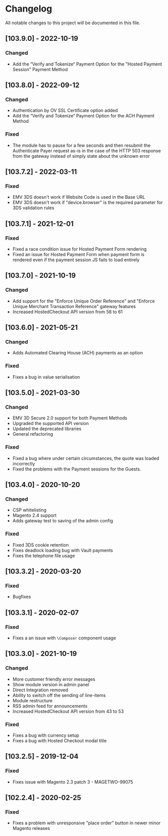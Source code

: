 # Changelog
All notable changes to this project will be documented in this file.

## [103.9.0] - 2022-10-19
### Changed
- Add the “Verify and Tokenize“ Payment Option for the "Hosted Payment Session" Payment Method


## [103.8.0] - 2022-09-12
### Changed
- Authentication by OV SSL Certificate option added
- Add the “Verify and Tokenize“ Payment Option for the ACH Payment Method 

### Fixed
- The module has to pause for a few seconds and then resubmit the Authenticate Payer request as-is in the case of the HTTP 503 response from the gateway instead of simply state about the unknown error


## [103.7.2] - 2022-03-11
### Fixed
- EMV 3DS doesn't work if Website Code is used in the Base URL
- EMV 3DS doesn't work if "device.browser" is the required parameter for 3DS validation rules


## [103.7.1] - 2021-12-01
### Fixed
- Fixed a race condition issue for Hosted Payment Form rendering 
- Fixed an issue for Hosted Payment Form when payment form is rendered even if the payment session JS fails to load entirely


## [103.7.0] - 2021-10-19
### Changed
- Add support for the "Enforce Unique Order Reference" and "Enforce Unique Merchant Transaction Reference" gateway features
- Increased HostedCheckout API version from 58 to 61

## [103.6.0] - 2021-05-21
### Changed
- Adds Automated Clearing House (ACH) payments as an option

### Fixed
- Fixes a bug in value serialisation


## [103.5.0] - 2021-03-30
### Changed
- EMV 3D Secure 2.0 support for both Payment Methods
- Upgraded the supported API version
- Updated the deprecated libraries
- General refactoring

### Fixed
- Fixed a bug where under certain circumstances, the quote was loaded incorrectly
- Fixed the problems with the Payment sessions for the Guests.


## [103.4.0] - 2020-10-20
### Changed
- CSP whitelisting
- Magento 2.4 support
- Adds gateway test to saving of the admin config

### Fixed
- Fixed 3DS cookie retention
- Fixes deadlock loading bug with Vault payments
- Fixes the telephone file usage


## [103.3.2] - 2020-03-20
### Fixed
- Bugfixes


## [103.3.1] - 2020-02-07
### Fixed
- Fixes a an issue with `\Composer` component usage


## [103.3.0] - 2021-10-19
### Changed
- More customer friendly error messages
- Show module version in admin panel
- Direct Integration removed
- Ability to switch off the sending of line-items
- Module restructure
- RSS admin feed for announcements
- Increased HostedCheckout API version from 43 to 53

### Fixed
- Fixes a bug with currency setup
- Fixes a bug with Hosted Checkout modal title


## [103.2.5] - 2019-12-04
### Fixed
- Fixes issue with Magento 2.3 patch 3 - MAGETWO-99075


## [102.2.4] - 2020-02-25
### Fixed
- Fixes a problem with unresponsive "place order" button in newer minor Magento releases
